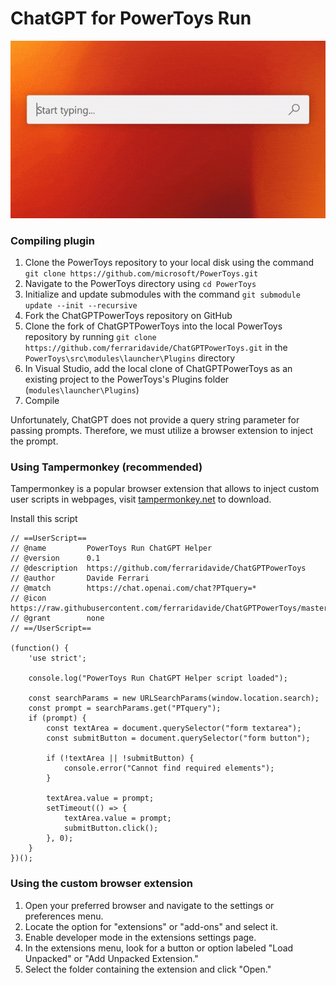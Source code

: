 # ChatGPT for PowerToys Run
![](./demo.gif)

### Compiling plugin
1. Clone the PowerToys repository to your local disk using the command `git clone https://github.com/microsoft/PowerToys.git`
1. Navigate to the PowerToys directory using `cd PowerToys`
1. Initialize and update submodules with the command `git submodule update --init --recursive`
1. Fork the ChatGPTPowerToys repository on GitHub
1. Clone the fork of ChatGPTPowerToys into the local PowerToys repository by running `git clone https://github.com/ferraridavide/ChatGPTPowerToys.git` in the `PowerToys\src\modules\launcher\Plugins` directory
1. In Visual Studio, add the local clone of ChatGPTPowerToys as an existing project to the PowerToys's Plugins folder (`modules\launcher\Plugins`)
1. Compile

Unfortunately, ChatGPT does not provide a query string parameter for passing prompts. Therefore, we must utilize a browser extension to inject the prompt.

### Using Tampermonkey (recommended)
Tampermonkey is a popular browser extension that allows to inject custom user scripts in webpages, visit [tampermonkey.net](https://www.tampermonkey.net/) to download.

Install this script
```
// ==UserScript==
// @name         PowerToys Run ChatGPT Helper
// @version      0.1
// @description  https://github.com/ferraridavide/ChatGPTPowerToys
// @author       Davide Ferrari
// @match        https://chat.openai.com/chat?PTquery=*
// @icon         https://raw.githubusercontent.com/ferraridavide/ChatGPTPowerToys/master/src/PowerToys.ChatGPT.BrowserExtension/icons/icon128.png
// @grant        none
// ==/UserScript==

(function() {
    'use strict';

    console.log("PowerToys Run ChatGPT Helper script loaded");

    const searchParams = new URLSearchParams(window.location.search);
    const prompt = searchParams.get("PTquery");
    if (prompt) {
        const textArea = document.querySelector("form textarea");
        const submitButton = document.querySelector("form button");

        if (!textArea || !submitButton) {
            console.error("Cannot find required elements");
        }

        textArea.value = prompt;
        setTimeout(() => {
            textArea.value = prompt;
            submitButton.click();
        }, 0);
    }
})();
```

### Using the custom browser extension
1. Open your preferred browser and navigate to the settings or preferences menu.
1. Locate the option for "extensions" or "add-ons" and select it.
1. Enable developer mode in the extensions settings page.
1. In the extensions menu, look for a button or option labeled "Load Unpacked" or "Add Unpacked Extension."
1. Select the folder containing the extension and click "Open."